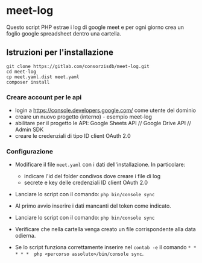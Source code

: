 # meet-log

Questo script PHP estrae i log di google meet e per ogni giorno crea un foglio google spreadsheet dentro una cartella.

## Istruzioni per l'installazione

```
git clone https://gitlab.com/consorzisdb/meet-log.git
cd meet-log
cp meet.yaml.dist meet.yaml
composer install
```

### Creare account per le api

- login a https://console.developers.google.com/ come utente del dominio
- creare un nuovo progetto (interno) - esempio meet-log
- abilitare per il progetto le API: Google Sheets API // Google Drive API // Admin SDK
- creare le credenziali di tipo ID client OAuth 2.0


### Configurazione

- Modificare il file ```meet.yaml``` con i dati dell'installazione. In particolare:
  - indicare l'id del folder condivos dove creare i file di log
  - secrete e key delle credenziali ID client OAuth 2.0


- Lanciare lo script con il comando:
```php bin/console sync```
- Al primo avvio inserire i dati mancanti del token come indicato.

- Lanciare lo script con il comando:
```php bin/console sync```
- Verificare che nella cartella venga creato un file corrispondente alla data odierna.
- Se lo script funziona correttamente inserire nel ```contab -e``` il comando ```* * * * *  php <percorso assoluto>/bin/console sync```.

